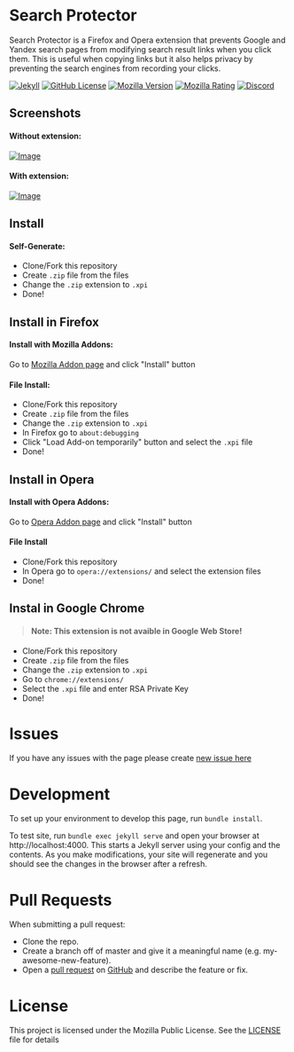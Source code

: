 # Search Protector
Search Protector is a Firefox and Opera extension that prevents Google and Yandex search pages from modifying search result links when you click them. This is useful when copying links but it also helps privacy by preventing the search engines from recording your clicks.

[![Jekyll](https://github.com/igorkowalczyk/search-protector/workflows/Jekyll/badge.svg)](https://igorkowalczyk.github.io/search-protector)
[![GitHub License](https://img.shields.io/github/license/igorkowalczyk/search-protector?color=%2334D058&logo=github&logoColor=959DA5&labelColor=24292E)](https://igorkowalczyk.github.io/search-protector)
[![Mozilla Version](https://img.shields.io/amo/v/search-protector?color=%2334D058&logo=firefox&labelColor=24292E)](https://igorkowalczyk.github.io/search-protector/add)
[![Mozilla Rating](https://img.shields.io/amo/stars/search-protector?&logo=firefox&labelColor=24292E)](https://igorkowalczyk.github.io/search-protector/add)
[![Discord](https://img.shields.io/discord/666599184844980224?color=%2334D058&logo=discord&logoColor=7289da&labelColor=24292E)](https://discord.gg/f4KtqNB)

## Screenshots

#### Without extension:
[![Image](https://igorkowalczyk.github.io/search-protector/lib/readme/without.png)](https://igorkowalczyk.github.io/search-protector/add)

#### With extension:
[![Image](https://igorkowalczyk.github.io/search-protector/lib/readme/with.png)](https://igorkowalczyk.github.io/search-protector/add)



## Install

#### Self-Generate:
 - Clone/Fork this repository
 - Create `.zip` file from the files
 - Change the `.zip` extension to `.xpi`
 - Done!

## Install in Firefox
#### Install with Mozilla Addons:
Go to [Mozilla Addon page](https://addons.mozilla.org/en-US/firefox/addon/search-protector/) and click "Install" button

#### File Install:
 - Clone/Fork this repository
 - Create `.zip` file from the files
 - Change the `.zip` extension to `.xpi`
 - In Firefox go to `about:debugging`
 - Click "Load Add-on temporarily" button and select the `.xpi` file
 - Done!
 
## Install in Opera
#### Install with Opera Addons:
Go to [Opera Addon page](https://addons.opera.com/en/extensions/details/search-protector-protect-your-search) and click "Install" button

#### File Install
 - Clone/Fork this repository
 - In Opera go to `opera://extensions/` and select the extension files
 - Done!


## Instal in Google Chrome
> #### Note: This extension is not avaible in Google Web Store!

 - Clone/Fork this repository
 - Create `.zip` file from the files
 - Change the `.zip` extension to `.xpi`
 - Go to `chrome://extensions/`
 - Select the `.xpi` file and enter RSA Private Key
 - Done!

# Issues
If you have any issues with the page please create [new issue here](https://github.com/igorkowalczyk/search-protector/issues)

# Development
To set up your environment to develop this page, run `bundle install`.

To test site, run `bundle exec jekyll serve` and open your browser at http://localhost:4000. This starts a Jekyll server using your config and the contents. As you make modifications, your site will regenerate and you should see the changes in the browser after a refresh.

# Pull Requests
When submitting a pull request:

- Clone the repo.
- Create a branch off of master and give it a meaningful name (e.g. my-awesome-new-feature).
- Open a [pull request](https://github.com/igorkowalczyk/search-protector/pulls) on [GitHub](https://github.com) and describe the feature or fix.

# License
This project is licensed under the Mozilla Public License. See the [LICENSE](https://github.com/igorkowalczyk/search-protector/blob/master/license.md) file for details
